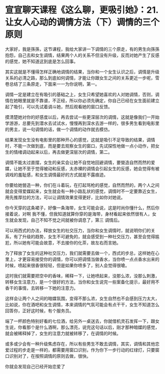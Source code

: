 # 宣宣聊天课程《这么聊，更吸引她》：21.让女人心动的调情方法（下）调情的三个原则

大家好，我是孫孫，这节课程，我给大家讲一下调情的三个原走，有的男生向孫孫抱怨，自己去和女生调情，结果两个人的关系不但没有升级，反而对她产生了反感的感觉，她不知道这到底是怎么回事。

其实这就是不懂得怎样正确地调情的结果，当你和一个女生认识之后，调情是升级关系的必清之路，那么到底如何调情，才能让你跟女生之间的关系更近一步呢，雪卷总结了三条原走，下面来一一为你说明，第一。

调情一定是建立在有吸引的基础之上，女生只希望她喜欢的人对她调情，否则，调情在她眼里就是不靠谱，不正经，所以你必须先确定，你自己已经在女生面前建立起了吸引，可以先试着调斗她，然后观看她的窗口反馈。

摸清楚她对你的好感度以后，再去尝试一些更深层次的调情，这就是像我们一开始学游游，总要先到潜水去试试水，慢慢再到深水去游一样的，很多男生看到电影里的男主，说一句调情的话，做一个调情的动作就去模仿。

结果发现女生没有电影里的那种开心的感觉，这就是吸引不足导致的结果，调情时，不能一次做到底，而是要去观察女生的窗口，先试探性地做一点小动作，把女生的情绪调动起来以后，再去做更深层次的调情，第二。

调情不能太过直摆，女生的亲实会让她不自觉地回避调情，要營造自然而然的爱媒，让她不至于觉得被动和反感，太赤裸的调情会引起女生的反感，她会觉得有被调戏的羞耻感，和女生调情最好的方式就是不露痕迹。

你要给她營造一种，你们在斗着玩，在打起骂枪的感觉，自然而然的，两个人之间就会变得爱媒起来，女生就会有一种小路乱状的感觉，调情时不一定要靠近女生，用先推厚拉的方法，可以让调情效果变得更好，比如你对她说。

你今天穿的这条裙子，好像一条海带，女生可能会说，这是时尚你懂什么，然后你接着说，对啊 我不懂，但我知道就算你穿的是海带，身材看起来依然很有人，女生就会发现，自己不知不觉之间就被你调息了，第三 调情后。

可以用西式的办法，释放女生的社交压力，当你和女生调情时，就说明你们的关系，有了升级的趋势，女生不可避免的，就会感受到一种社交压力，甚至会觉得尴尬，所以她有可能会故意，不去接你的化茶，故左右而言她。

为了释放了女生的这种社交压力，我们就需要去做一个，西式的步总，这样她在心里上，才更容易接受你的调情，你可以把调情当做香水，当你喷一点点香水出来的时候，喷起来很香很轻轻，但是如果你喷多了，别人会觉得很嗆。

这时我们就需要把空中的香味，稀释一下，让她喷起来，没那么浓，没那么刺激，转移女生注意力，是一个很好的方法，当你和女生说完一些案备化提示，最好用不香干的事情，去转移一下她的注意力。

这样会让两个人之间的暗媒氛围，变得不那么浓，女生自然也不会感到压力太大，比如说，你在酒吧和女生调情，本来调情的气氛可能会有点干干，女生不知道怎么回答你，正好这时候，有个服务员。

端了一杯颜色特别好看的七位酒，给另外一桌送去，你就借机灵石发挥一下，跟女生说，你看那个是什么酒啊，那么漂亮，说完这句话以后，刚才那种暗媒的感觉，就会被稀释掉了，女生的注意力就被转移了，在调情的时候。

或多或少会有一种升级焦虑存在，所以有些男生不敢去调情，其实，调情和其他恋爱过程的步走是一样的，都需要用窗口识别，作为你下一步行动的红绿灯，只要窗口识别对了，在按照调情的原则去做，很快。

你就会发现自己已经开始恋爱了